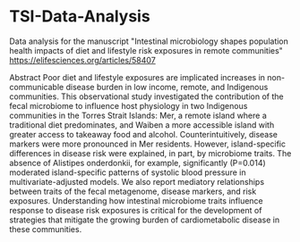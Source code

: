 # TSI-Data-Analysis
Data analysis for the manuscript "Intestinal microbiology shapes population health impacts of diet and lifestyle risk exposures in remote communities" https://elifesciences.org/articles/58407

Abstract
Poor diet and lifestyle exposures are implicated increases in non-communicable disease burden in low income, remote, and Indigenous communities. This observational study investigated the contribution of the fecal microbiome to influence host physiology in two Indigenous communities in the Torres Strait Islands: Mer, a remote island where a traditional diet predominates, and Waiben a more accessible island with greater access to takeaway food and alcohol. Counterintuitively, disease markers were more pronounced in Mer residents. However, island-specific differences in disease risk were explained, in part, by microbiome traits. The absence of Alistipes onderdonkii, for example, significantly (P=0.014) moderated island-specific patterns of systolic blood pressure in multivariate-adjusted models. We also report mediatory relationships between traits of the fecal metagenome, disease markers, and risk exposures. Understanding how intestinal microbiome traits influence response to disease risk exposures is critical for the development of strategies that mitigate the growing burden of cardiometabolic disease in these communities.
